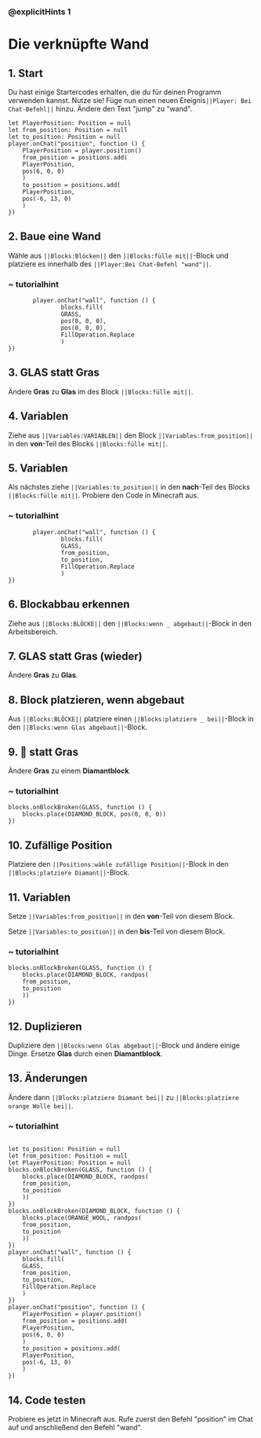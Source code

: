 ### @explicitHints 1

# Die verknüpfte Wand

## 1. Start
Du hast einige Startercodes erhalten, die du für deinen Programm verwenden kannst. Nutze sie!
Füge nun einen neuen Ereignis``||Player: Bei Chat-Befehl||`` hinzu. Ändere den Text "jump" zu "wand".

```template
let PlayerPosition: Position = null
let from_position: Position = null
let to_position: Position = null
player.onChat("position", function () {
    PlayerPosition = player.position()
    from_position = positions.add(
    PlayerPosition,
    pos(6, 0, 0)
    )
    to_position = positions.add(
    PlayerPosition,
    pos(-6, 13, 0)
    )
})
```

## 2. Baue eine Wand
Wähle aus ``||Blocks:Blöcken||`` den ``||Blocks:fülle mit||``-Block und platziere es innerhalb des ``||Player:Bei Chat-Befehl "wand"||``.

### ~ tutorialhint
 ```blocks
        player.onChat("wall", function () {
                blocks.fill(
                GRASS,
                pos(0, 0, 0),
                pos(0, 0, 0),
                FillOperation.Replace
                )
})
```

## 3. GLAS statt Gras
Ändere **Gras** zu **Glas** im des Block ``||Blocks:fülle mit||``.

## 4. Variablen
Ziehe aus ``||Variables:VARIABLEN||`` den Block ``||Variables:from_position||``  in den **von**-Teil des Blocks ``||Blocks:fülle mit||``.

## 5. Variablen
Als nächstes ziehe ``||Variables:to_position||`` in den **nach**-Teil des Blocks ``||Blocks:fülle mit||``. Probiere den Code in Minecraft aus.

### ~ tutorialhint
 ```blocks
        player.onChat("wall", function () {
                blocks.fill(
                GLASS,
                from_position,
                to_position,
                FillOperation.Replace
                )
})
```

## 6. Blockabbau erkennen
Ziehe aus ``||Blocks:BLÖCKE||`` den ``||Blocks:wenn _ abgebaut||``-Block in den Arbeitsbereich.

## 7. GLAS statt Gras (wieder)
Ändere **Gras** zu **Glas**.

## 8. Block platzieren, wenn abgebaut
Aus ``||Blocks:BLÖCKE||`` platziere einen ``||Blocks:platziere _ bei||``-Block in den ``||Blocks:wenn Glas abgebaut||``-Block.

## 9. 💎 statt Gras
Ändere **Gras** zu einem **Diamantblock**.

### ~ tutorialhint
```blocks
blocks.onBlockBroken(GLASS, function () {
    blocks.place(DIAMOND_BLOCK, pos(0, 0, 0))
})
```
## 10. Zufällige Position
Platziere den ``||Positions:wähle zufällige Position||``-Block in den ``||Blocks:platziere Diamant||``-Block.

## 11. Variablen
Setze ``||Variables:from_position||`` in den **von**-Teil von diesem Block.

Setze ``||Variables:to_position||`` in den **bis**-Teil von diesem Block.

### ~ tutorialhint
```blocks
blocks.onBlockBroken(GLASS, function () {
    blocks.place(DIAMOND_BLOCK, randpos(
    from_position,
    to_position
    ))
})
```

## 12. Duplizieren
Dupliziere den ``||Blocks:wenn Glas abgebaut||``-Block und ändere einige Dinge.
Ersetze **Glas** durch einen **Diamantblock**.

## 13. Änderungen
Ändere dann ``||Blocks:platziere Diamant bei||`` zu ``||Blocks:platziere orange Wolle bei||``.

### ~ tutorialhint

```blocks

let to_position: Position = null
let from_position: Position = null
let PlayerPosition: Position = null
blocks.onBlockBroken(GLASS, function () {
    blocks.place(DIAMOND_BLOCK, randpos(
    from_position,
    to_position
    ))
})
blocks.onBlockBroken(DIAMOND_BLOCK, function () {
    blocks.place(ORANGE_WOOL, randpos(
    from_position,
    to_position
    ))
})
player.onChat("wall", function () {
    blocks.fill(
    GLASS,
    from_position,
    to_position,
    FillOperation.Replace
    )
})
player.onChat("position", function () {
    PlayerPosition = player.position()
    from_position = positions.add(
    PlayerPosition,
    pos(6, 0, 0)
    )
    to_position = positions.add(
    PlayerPosition,
    pos(-6, 13, 0)
    )
})
```
## 14. Code testen
Probiere es jetzt in Minecraft aus.
Rufe zuerst den Befehl "position" im Chat auf und anschließend den Befehl "wand".
